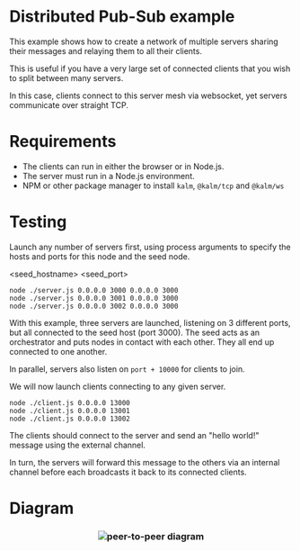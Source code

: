 # Distributed Pub-Sub example

This example shows how to create a network of multiple servers sharing their messages and relaying them to all their clients.

This is useful if you have a very large set of connected clients that you wish to split between many servers.

In this case, clients connect to this server mesh via websocket, yet servers communicate over straight TCP.

# Requirements

- The clients can run in either the browser or in Node.js.
- The server must run in a Node.js environment.
- NPM or other package manager to install `kalm`, `@kalm/tcp` and `@kalm/ws` 

# Testing

Launch any number of servers first, using process arguments to specify the hosts and ports for this node and the seed node.

<hostname> <port> <seed_hostname> <seed_port>

```
node ./server.js 0.0.0.0 3000 0.0.0.0 3000
node ./server.js 0.0.0.0 3001 0.0.0.0 3000
node ./server.js 0.0.0.0 3002 0.0.0.0 3000
```

With this example, three servers are launched, listening on 3 different ports, but all connected to the seed host (port 3000).
The seed acts as an orchestrator and puts nodes in contact with each other. They all end up connected to one another.

In parallel, servers also listen on `port + 10000` for clients to join.

We will now launch clients connecting to any given server.

```
node ./client.js 0.0.0.0 13000
node ./client.js 0.0.0.0 13001
node ./client.js 0.0.0.0 13002
```

The clients should connect to the server and send an "hello world!" message using the external channel.

In turn, the servers will forward this message to the others via an internal channel before each broadcasts it back to its connected clients.


# Diagram
<h3 align="center">
    <img src="https://kalm.js.org/images/distributed.png" alt="peer-to-peer diagram"/>
</h3>